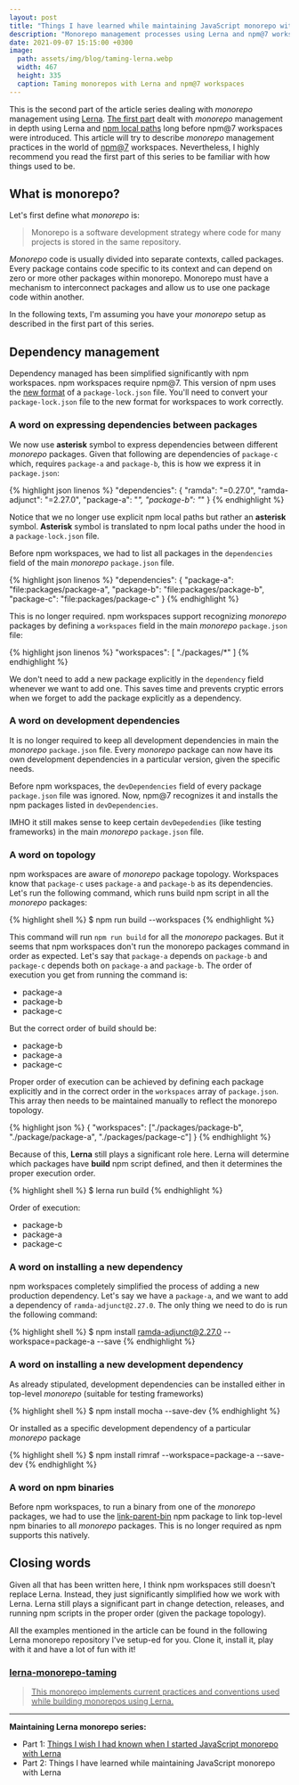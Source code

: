 ```yaml
---
layout: post
title: "Things I have learned while maintaining JavaScript monorepo with Lerna"
description: "Monorepo management processes using Lerna and npm@7 workspaces"
date: 2021-09-07 15:15:00 +0300
image:
  path: assets/img/blog/taming-lerna.webp
  width: 467
  height: 335
  caption: Taming monorepos with Lerna and npm@7 workspaces
---
```


<p class="lead">
  This is the second part of the article series dealing with <i>monorepo</i> management using <a href="https://github.com/lerna/lerna">Lerna</a>.
  <a href="https://www.linkedin.com/pulse/things-i-wish-had-known-when-started-javascript-monorepo-gorej/">The first part</a> dealt
  with <i>monorepo</i> management in depth using Lerna and <a href="https://docs.npmjs.com/cli/v7/configuring-npm/pacage-json#local-paths">npm local paths</a>
  long before npm@7 workspaces were introduced. This article will try to describe <i>monorepo</i> management practices
  in the world of <a href="https://docs.npmjs.com/cli/v7/using-npm/workspaces">npm@7</a> workspaces. Nevertheless, I highly recommend you read the first part
  of this series to be familiar with how things used to be.
</p>

## What is monorepo?

Let's first define what *monorepo* is:

<blockquote class="blockquote">
  <p>Monorepo is a software development strategy where code for many projects is stored in the same repository.</p>
</blockquote>

*Monorepo* code is usually divided into separate contexts, called packages. Every package contains code specific to its context and can depend on zero or more other packages within monorepo. Monorepo must have a mechanism to interconnect packages and allow us to use one package code within another.

In the following texts, I'm assuming you have your *monorepo* setup as described in the first part of this series.

## Dependency management

Dependency managed has been simplified significantly with npm workspaces. npm workspaces require npm@7.
This version of npm uses the [new format](https://github.blog/2021-02-02-npm-7-is-now-generally-available/#changes-to-the-lockfile) of a `package-lock.json` file.
You'll need to convert your `package-lock.json` file to the new format for workspaces to work correctly.

### A word on expressing dependencies between packages

We now use **asterisk** symbol to express dependencies between different *monorepo* packages.
Given that following are dependencies of `package-c` which, requires `package-a` and `package-b`,
this is how we express it in `package.json`:

{% highlight json linenos %}
"dependencies": {
  "ramda": "=0.27.0",
  "ramda-adjunct": "=2.27.0",
  "package-a": "*",
  "package-b": "*"
}
{% endhighlight %}

Notice that we no longer use explicit npm local paths but rather an **asterisk** symbol.
**Asterisk** symbol is translated to npm local paths under the hood in a `package-lock.json` file.

Before npm workspaces, we had to list all packages in the `dependencies` field of the main *monorepo* `package.json` file.

{% highlight json linenos %}
"dependencies": {
  "package-a": "file:packages/package-a",
  "package-b": "file:packages/package-b",
  "package-c": "file:packages/package-c"
}
{% endhighlight %}

This is no longer required. npm workspaces support recognizing *monorepo* packages by defining
a `workspaces` field in the main *monorepo* `package.json` file:

{% highlight json linenos %}
"workspaces": [
  "./packages/*"
]
{% endhighlight %}

We don't need to add a new package explicitly in the `dependency` field whenever we want to add one. This saves
time and prevents cryptic errors when we forget to add the package explicitly as a dependency.

### A word on development dependencies

It is no longer required to keep all development dependencies in main the *monorepo* `package.json` file.
Every *monorepo* package can now have its own development dependencies in a particular version, given
the specific needs. 

Before npm workspaces, the `devDependencies` field of every package `package.json` file was ignored.
Now, npm@7 recognizes it and installs the npm packages listed in `devDependencies`.

IMHO it still makes sense to keep certain `devDepedendies` (like testing frameworks) in the main
*monorepo* `package.json` file.

### A word on topology

npm workspaces are aware of *monorepo* package topology. Workspaces know that
`package-c` uses `package-a` and `package-b` as its dependencies. Let's run the following command, which runs build npm script
in all the *monorepo* packages:

{% highlight shell %}
 $ npm run build --workspaces
{% endhighlight %}

This command will run `npm run build` for all the *monorepo* packages.
But it seems that npm workspaces don't run the monorepo packages command in order as expected.
Let's say that `package-a` depends on `package-b` and `package-c` depends both on `package-a` and `package-b`.
The order of execution you get from running the command is:

* package-a
* package-b
* package-c

But the correct order of build should be:

* package-b
* package-a
* package-c

Proper order of execution can be achieved by defining each package explicitly and in the correct order 
in the `workspaces` array of `package.json`. This array then needs to be maintained manually to reflect the monorepo topology.

{% highlight json %}
{
  "workspaces": ["./packages/package-b", "./package/package-a", "./packages/package-c"]
}
{% endhighlight %}
 
Because of this, **Lerna** still plays a significant role here.
Lerna will determine which packages have **build** npm script defined, and then it determines the proper execution order.

{% highlight shell %}
 $ lerna run build
{% endhighlight %}

Order of execution:

* package-b
* package-a
* package-c

### A word on installing a new dependency

npm workspaces completely simplified the process of adding a new production dependency. Let's say
we have a `package-a`, and we want to add a dependency of `ramda-adjunct@2.27.0`. The only thing 
we need to do is run the following command:

{% highlight shell %}
  $ npm install ramda-adjunct@2.27.0 --workspace=package-a --save
{% endhighlight %}

### A word on installing a new development dependency

As already stipulated, development dependencies can be installed either in top-level *monorepo* (suitable for testing frameworks)

{% highlight shell %}
 $ npm install mocha --save-dev
{% endhighlight %}

Or installed as a specific development dependency of a particular *monorepo* package

{% highlight shell %}
 $ npm install rimraf --workspace=package-a --save-dev
{% endhighlight %}


### A word on npm binaries

Before npm workspaces, to run a binary from one of the *monorepo* packages, we had to use the [link-parent-bin](https://www.npmjs.com/package/link-parent-bin)
npm package to link top-level npm binaries to all *monorepo* packages. This is no longer required as npm supports this natively.

## Closing words

Given all that has been written here, I think npm workspaces still doesn't replace Lerna. Instead,
they just significantly simplified how we work with Lerna. Lerna still plays a significant part in
change detection, releases, and running npm scripts in the proper order (given the package topology).

All the examples mentioned in the article can be found in the following Lerna monorepo repository I've setup-ed for you. Clone it, install it, play with it and have a lot of fun with it!

<div class="list-group mb-3">
  <a href="https://github.com/char0n/lerna-monorepo-taming" class="list-group-item list-group-item-action">
    <div class="d-flex w-100 justify-content-between">
      <h3 class="h5 mb-1"><i class="fab fa-github"></i> lerna-monorepo-taming</h3>
    </div>
    <blockquote class="blockquote fs-6 mb-1">
      This monorepo implements current practices and conventions used while building monorepos using Lerna.
    </blockquote>
    <script type="application/ld+json">
      {
        "@context": "https://schema.org",
        "@type": "SoftwareSourceCode",
        "author": { "@id": "https://vladimirgorej.com" },
        "name": "lerna-monorepo-taming",
        "abstract": "This monorepo implements current practices and conventions used while building monorepos using Lerna.",
        "codeRepository": "https://github.com/char0n/lerna-monorepo-taming"
      }
    </script>
  </a>
</div>

--- 

**Maintaining Lerna monorepo series:**

* Part 1: [Things I wish I had known when I started JavaScript monorepo with Lerna](https://www.linkedin.com/pulse/things-i-wish-had-known-when-started-javascript-monorepo-gorej/)
* Part 2: Things I have learned while maintaining JavaScript monorepo with Lerna
